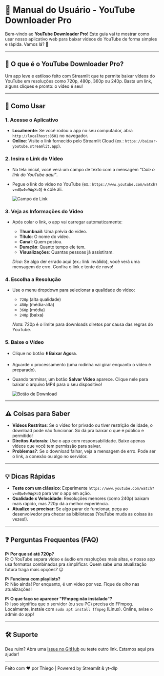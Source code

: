 # 📘 Manual do Usuário - YouTube Downloader Pro

Bem-vindo ao **YouTube Downloader Pro**! Este guia vai te mostrar como usar nosso aplicativo web para baixar vídeos do YouTube de forma simples e rápida. Vamos lá? 🚀

---

## 🌟 O que é o YouTube Downloader Pro?
Um app leve e estiloso feito com Streamlit que te permite baixar vídeos do YouTube em resoluções como 720p, 480p, 360p ou 240p. Basta um link, alguns cliques e pronto: o vídeo é seu!

---

## 🎯 Como Usar

### 1. Acesse o Aplicativo
- **Localmente**: Se você rodou o app no seu computador, abra `http://localhost:8501` no navegador.
- **Online**: Visite o link fornecido pelo Streamlit Cloud (ex.: `https://baixar-youtube.streamlit.app`).

### 2. Insira o Link do Vídeo
- Na tela inicial, você verá um campo de texto com a mensagem *"Cole o link do YouTube aqui"*.
- Pegue o link do vídeo no YouTube (ex.: `https://www.youtube.com/watch?v=dQw4w9WgXcQ`) e cole ali.

  ![Campo de Link](https://via.placeholder.com/300x50.png?text=Exemplo:+Cole+o+Link+Aqui)

### 3. Veja as Informações do Vídeo
- Após colar o link, o app vai carregar automaticamente:
  - **Thumbnail**: Uma prévia do vídeo.
  - **Título**: O nome do vídeo.
  - **Canal**: Quem postou.
  - **Duração**: Quanto tempo ele tem.
  - **Visualizações**: Quantas pessoas já assistiram.

  *Dica*: Se algo der errado aqui (ex.: link inválido), você verá uma mensagem de erro. Confira o link e tente de novo!

### 4. Escolha a Resolução
- Use o menu dropdown para selecionar a qualidade do vídeo:
  - `720p` (alta qualidade)
  - `480p` (média-alta)
  - `360p` (média)
  - `240p` (baixa)
  
  *Nota*: 720p é o limite para downloads diretos por causa das regras do YouTube.

### 5. Baixe o Vídeo
- Clique no botão **⬇️ Baixar Agora**.
- Aguarde o processamento (uma rodinha vai girar enquanto o vídeo é preparado).
- Quando terminar, um botão **Salvar Vídeo** aparece. Clique nele para baixar o arquivo MP4 para o seu dispositivo!

  ![Botão de Download](https://via.placeholder.com/150x40.png?text=Baixar+Agora)

---

## ⚠️ Coisas para Saber

- **Vídeos Restritos**: Se o vídeo for privado ou tiver restrição de idade, o download pode não funcionar. Só dá pra baixar o que é público e permitido!
- **Direitos Autorais**: Use o app com responsabilidade. Baixe apenas vídeos que você tem permissão para salvar.
- **Problemas?**: Se o download falhar, veja a mensagem de erro. Pode ser o link, a conexão ou algo no servidor.

---

## 💡 Dicas Rápidas
- **Teste com um clássico**: Experimente `https://www.youtube.com/watch?v=dQw4w9WgXcQ` para ver o app em ação.
- **Qualidade x Velocidade**: Resoluções menores (como 240p) baixam mais rápido, mas 720p dá a melhor experiência.
- **Atualize se precisar**: Se algo parar de funcionar, peça ao desenvolvedor pra checar as bibliotecas (YouTube muda as coisas às vezes!).

---

## ❓ Perguntas Frequentes (FAQ)

**P: Por que só até 720p?**  
R: O YouTube separa vídeo e áudio em resoluções mais altas, e nosso app usa formatos combinados pra simplificar. Quem sabe uma atualização futura traga mais opções? 😉

**P: Funciona com playlists?**  
R: Não ainda! Por enquanto, é um vídeo por vez. Fique de olho nas atualizações!

**P: O que faço se aparecer "FFmpeg não instalado"?**  
R: Isso significa que o servidor (ou seu PC) precisa do FFmpeg. Localmente, instale com `sudo apt install ffmpeg` (Linux). Online, avise o admin do app!

---

## 🛠 Suporte
Deu ruim? Abra uma [issue no GitHub](https://github.com/thiego/youtube-downloader/issues) ou teste outro link. Estamos aqui pra ajudar!

---

Feito com ❤️ por Thiego | Powered by Streamlit & yt-dlp
